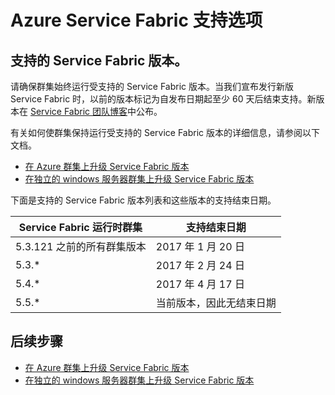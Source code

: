 <properties
    pageTitle="了解 Azure Service Fabric 支持选项 | Azure"
    description="支持的 Azure Service Fabric 群集版本和用于提交支持票证的链接。"
    services="service-fabric"
    documentationcenter=".net"
    author="ChackDan"
    manager="timlt"
    editor="" />
<tags
    ms.service="service-fabric"
    ms.devlang="dotnet"
    ms.topic="article"
    ms.tgt_pltfrm="NA"
    ms.workload="NA"
    ms.date="02/10/2017"
    wacn.date="03/03/2017"
    ms.author="chackdan" />  


# Azure Service Fabric 支持选项



<a id="releasesuport"></a>
## 支持的 Service Fabric 版本。

请确保群集始终运行受支持的 Service Fabric 版本。当我们宣布发行新版 Service Fabric 时，以前的版本标记为自发布日期起至少 60 天后结束支持。新版本在 [Service Fabric 团队博客](https://blogs.msdn.microsoft.com/azureservicefabric/)中公布。

有关如何使群集保持运行受支持的 Service Fabric 版本的详细信息，请参阅以下文档。

- [在 Azure 群集上升级 Service Fabric 版本](/documentation/articles/service-fabric-cluster-upgrade/)
- [在独立的 windows 服务器群集上升级 Service Fabric 版本](/documentation/articles/service-fabric-cluster-upgrade-windows-server/)
 
下面是支持的 Service Fabric 版本列表和这些版本的支持结束日期。

| **Service Fabric 运行时群集** | **支持结束日期** |
| --- | --- |
| 5\.3.121 之前的所有群集版本 |2017 年 1 月 20 日 |
| 5\.3.* |2017 年 2 月 24 日 |
| 5\.4.* |2017 年 4 月 17 日 |
| 5\.5.* |当前版本，因此无结束日期


## 后续步骤

- [在 Azure 群集上升级 Service Fabric 版本](/documentation/articles/service-fabric-cluster-upgrade/)
- [在独立的 windows 服务器群集上升级 Service Fabric 版本](/documentation/articles/service-fabric-cluster-upgrade-windows-server/)

<!--references-->


[acom-docs]: /documentation/articles/service-fabric/

<!---HONumber=Mooncake_0227_2017-->
<!--Update_Description: update supported version table-->
